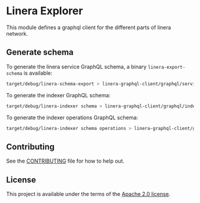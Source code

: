 # Linera Explorer

<!-- cargo-rdme start -->

This module defines a graphql client for the different parts of linera network.

<!-- cargo-rdme end -->

## Generate schema

To generate the linera service GraphQL schema, a binary `linera-export-schema` is available:
```bash
target/debug/linera-schema-export > linera-graphql-client/graphql/service_schema.graphql
```

To generate the indexer GraphQL schema:
```bash
target/debug/linera-indexer schema > linera-graphql-client/graphql/indexer_schema.graphql
```

To generate the indexer operations GraphQL schema:
```bash
target/debug/linera-indexer schema operations > linera-graphql-client/graphql/operations_schema.graphql
```

## Contributing

See the [CONTRIBUTING](../CONTRIBUTING.md) file for how to help out.

## License

This project is available under the terms of the [Apache 2.0 license](../LICENSE).

